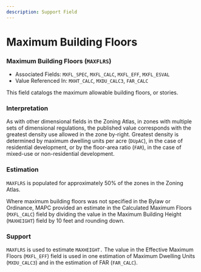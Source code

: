 ```yaml
---
description: Support Field
---
```


# Maximum Building Floors

### Maximum Building Floors \(`MAXFLRS`\) 

* Associated Fields: `MXFL_SPEC`, `MXFL_CALC`, `MXFL_EFF`, `MXFL_ESVAL` 
* Value Referenced In: `MXHT_CALC`, `MXDU_CALC3`, `FAR_CALC` 

This field catalogs the maximum allowable building floors, or stories. 

### Interpretation

As with other dimensional fields in the Zoning Atlas, in zones with multiple sets of dimensional regulations, the published value corresponds with the greatest density use allowed in the zone by-right.  Greatest density is determined by maximum dwelling units per acre \(`DUpAC`\), in the case of residential development, or by the floor-area ratio \(`FAR`\), in the case of mixed-use or non-residential development. 

### Estimation

`MAXFLRS` is populated for approximately 50% of the zones in the Zoning Atlas. 

Where maximum building floors was not specified in the Bylaw or Ordinance, MAPC provided an estimate in the Calculated Maximum Floors  \(`MXFL_CALC`\) field by dividing the value in the Maximum Building Height \(`MAXHEIGHT`\) field by 10 feet and rounding down. 

### Support

`MAXFLRS` is used to estimate `MAXHEIGHT.` The value in the Effective Maximum Floors \(`MXFL_EFF`\) field is used in one estimation of Maximum Dwelling Units \(`MXDU_CALC3`\) and in the estimation of FAR \(`FAR_CALC`\).

